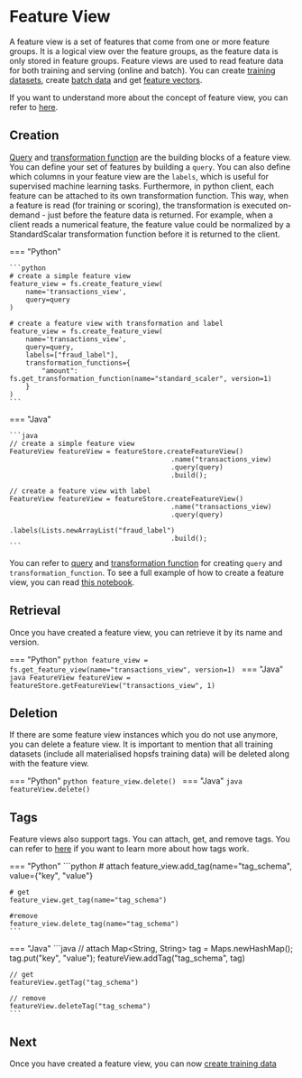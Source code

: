 # Feature View

A feature view is a set of features that come from one or more feature groups. It is a logical view over the feature groups, as the feature data is only stored in feature groups. Feature views are used to read feature data for both training and serving (online and batch). You can create [training datasets](training-data.md), create [batch data](batch-data.md) and get [feature vectors](feature-vectors.md).

If you want to understand more about the concept of feature view, you can refer to [here](../../../concepts/fs/feature_view/fv_overview.md).

## Creation
[Query](./query.md) and [transformation function](./model-dependent-transformations.md) are the building blocks of a feature view. You can define your set of features by building a `query`. You can also define which columns in your feature view are the `labels`, which is useful for supervised machine learning tasks. Furthermore, in python client, each feature can be attached to its own transformation function. This way, when a feature is read (for training or scoring), the transformation is executed on-demand - just before the feature data is returned. For example, when a client reads a numerical feature, the feature value could be normalized by a StandardScalar transformation function before it is returned to the client.

=== "Python"

    ```python
    # create a simple feature view
    feature_view = fs.create_feature_view(
        name='transactions_view',
        query=query
    )
    
    # create a feature view with transformation and label
    feature_view = fs.create_feature_view(
        name='transactions_view',
        query=query,
        labels=["fraud_label"],
        transformation_functions={
            "amount": fs.get_transformation_function(name="standard_scaler", version=1)
        }
    )
    ```

=== "Java"

    ```java
    // create a simple feature view
    FeatureView featureView = featureStore.createFeatureView()
                                            .name("transactions_view)
                                            .query(query)
                                            .build();

    // create a feature view with label
    FeatureView featureView = featureStore.createFeatureView()
                                            .name("transactions_view)
                                            .query(query)
                                            .labels(Lists.newArrayList("fraud_label")
                                            .build();
    ```

You can refer to [query](./query.md) and [transformation function](./transformation-function.md) for creating `query` and `transformation_function`. To see a full example of how to create a feature view, you can read [this notebook](https://github.com/logicalclocks/hopsworks-tutorials/blob/master/fraud_batch/2_feature_view_creation.ipynb).

## Retrieval
Once you have created a feature view, you can retrieve it by its name and version.

=== "Python"
    ```python
    feature_view = fs.get_feature_view(name="transactions_view", version=1)
    ```
=== "Java"
    ```java
    FeatureView featureView = featureStore.getFeatureView("transactions_view", 1)
    ```

## Deletion
If there are some feature view instances which you do not use anymore, you can delete a feature view. It is important to mention that all training datasets (include all materialised hopsfs training data) will be deleted along with the feature view.

=== "Python"
    ```python
    feature_view.delete()
    ```
=== "Java"
    ```java
    featureView.delete()
    ```

## Tags

Feature views also support tags. You can attach, get, and remove tags. You can refer to [here]() if you want to learn more about how tags work.

=== "Python"
    ```python
    # attach
    feature_view.add_tag(name="tag_schema", value={"key", "value"}
    
    # get
    feature_view.get_tag(name="tag_schema")
    
    #remove
    feature_view.delete_tag(name="tag_schema")
    ```
=== "Java"
    ```java
    // attach
    Map<String, String> tag = Maps.newHashMap();
    tag.put("key", "value");
    featureView.addTag("tag_schema", tag)

    // get
    featureView.getTag("tag_schema")

    // remove
    featureView.deleteTag("tag_schema")
    ```

## Next
Once you have created a feature view, you can now [create training data](./training-data.md)